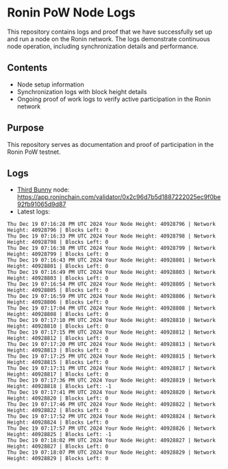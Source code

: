 # Ronin PoW Node Logs

This repository contains logs and proof that we have successfully set up and run a node on the Ronin network. The logs demonstrate continuous node operation, including synchronization details and performance.

## Contents

- Node setup information
- Synchronization logs with block height details
- Ongoing proof of work logs to verify active participation in the Ronin network

## Purpose

This repository serves as documentation and proof of participation in the Ronin PoW testnet.

## Logs

- [Third Bunny](https://thirdbunny.xyz/) node: https://app.roninchain.com/validator/0x2c96d7b5d1887222025ec9f0be92fb91065d9d87
- Latest logs:
```
Thu Dec 19 07:16:28 PM UTC 2024 Your Node Height: 40928796 | Network Height: 40928796 | Blocks Left: 0
Thu Dec 19 07:16:33 PM UTC 2024 Your Node Height: 40928798 | Network Height: 40928798 | Blocks Left: 0
Thu Dec 19 07:16:38 PM UTC 2024 Your Node Height: 40928799 | Network Height: 40928799 | Blocks Left: 0
Thu Dec 19 07:16:43 PM UTC 2024 Your Node Height: 40928801 | Network Height: 40928801 | Blocks Left: 0
Thu Dec 19 07:16:49 PM UTC 2024 Your Node Height: 40928803 | Network Height: 40928803 | Blocks Left: 0
Thu Dec 19 07:16:54 PM UTC 2024 Your Node Height: 40928805 | Network Height: 40928805 | Blocks Left: 0
Thu Dec 19 07:16:59 PM UTC 2024 Your Node Height: 40928806 | Network Height: 40928806 | Blocks Left: 0
Thu Dec 19 07:17:04 PM UTC 2024 Your Node Height: 40928808 | Network Height: 40928808 | Blocks Left: 0
Thu Dec 19 07:17:10 PM UTC 2024 Your Node Height: 40928810 | Network Height: 40928810 | Blocks Left: 0
Thu Dec 19 07:17:15 PM UTC 2024 Your Node Height: 40928812 | Network Height: 40928812 | Blocks Left: 0
Thu Dec 19 07:17:20 PM UTC 2024 Your Node Height: 40928813 | Network Height: 40928813 | Blocks Left: 0
Thu Dec 19 07:17:25 PM UTC 2024 Your Node Height: 40928815 | Network Height: 40928815 | Blocks Left: 0
Thu Dec 19 07:17:31 PM UTC 2024 Your Node Height: 40928817 | Network Height: 40928817 | Blocks Left: 0
Thu Dec 19 07:17:36 PM UTC 2024 Your Node Height: 40928819 | Network Height: 40928818 | Blocks Left: -1
Thu Dec 19 07:17:41 PM UTC 2024 Your Node Height: 40928820 | Network Height: 40928820 | Blocks Left: 0
Thu Dec 19 07:17:46 PM UTC 2024 Your Node Height: 40928822 | Network Height: 40928822 | Blocks Left: 0
Thu Dec 19 07:17:52 PM UTC 2024 Your Node Height: 40928824 | Network Height: 40928824 | Blocks Left: 0
Thu Dec 19 07:17:57 PM UTC 2024 Your Node Height: 40928826 | Network Height: 40928825 | Blocks Left: -1
Thu Dec 19 07:18:02 PM UTC 2024 Your Node Height: 40928827 | Network Height: 40928827 | Blocks Left: 0
Thu Dec 19 07:18:07 PM UTC 2024 Your Node Height: 40928829 | Network Height: 40928829 | Blocks Left: 0
```
